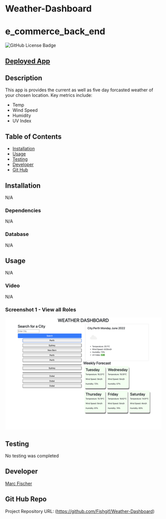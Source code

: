 # Weather-Dashboard
# e_commerce_back_end


 
 ![GitHub License Badge](https://shields.io/badge/license-MIT-green)


 ## [Deployed App](https://fishgif.github.io/Weather-Dashboard/)

## Description
This app is provides the current as well as five day forcasted weather of your chosen location.
Key metrics include:
- Temp
- Wind Speed
- Humidity
- UV Index


## Table of Contents
- [Installation](#installation)
- [Usage](#usage)
- [Testing](#testing)
- [Developer](#developer)
- [Git Hub](#git_hub_repo)


## Installation
N/A

### Dependencies
N/A

### Database 
N/A

## Usage
N/A

### Video
N/A


### Screenshot 1 - View all Roles 
![Weather Dashbaord](./assets/weatherdashboard.png)


## Testing
No testing was completed

## Developer
[Marc Fischer](https://github.com/Fishgif)

## Git Hub Repo
Project Repository URL: (https://github.com/Fishgif/Weather-Dashboard)


